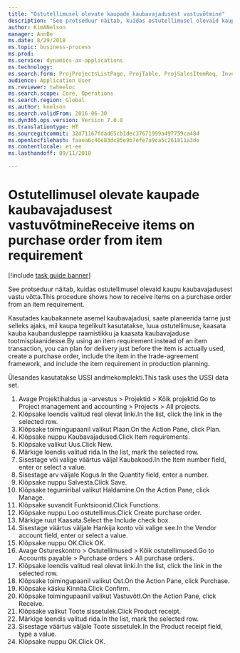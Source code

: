 ```yaml
--- 
title: "Ostutellimusel olevate kaupade kaubavajadusest vastuvõtmine"
description: "See protseduur näitab, kuidas ostutellimusel olevaid kaupu kaubavajadusest vastu võtta."
author: KimANelson
manager: AnnBe
ms.date: 8/29/2018
ms.topic: business-process
ms.prod: 
ms.service: dynamics-ax-applications
ms.technology: 
ms.search.form: ProjProjectsListPage, ProjTable, ProjSalesItemReq, InventItemIdLookupSimple, PurchCreateFromSalesOrder, VendAccountItemLookup, PurchTable, PurchEditLines
audience: Application User
ms.reviewer: twheeloc
ms.search.scope: Core, Operations
ms.search.region: Global
ms.author: knelson
ms.search.validFrom: 2016-06-30
ms.dyn365.ops.version: Version 7.0.0
ms.translationtype: HT
ms.sourcegitcommit: 32d71167fdad65cb1dec37671999a497759ca484
ms.openlocfilehash: faaea6c46e83dc85e9b7efe7a9ca5c261811a3de
ms.contentlocale: et-ee
ms.lasthandoff: 09/11/2018

---
```

# <a name="receive-items-on-purchase-order-from-item-requirement"></a><span data-ttu-id="3219f-103">Ostutellimusel olevate kaupade kaubavajadusest vastuvõtmine</span><span class="sxs-lookup"><span data-stu-id="3219f-103">Receive items on purchase order from item requirement</span></span>

[!include [task guide banner](../../includes/task-guide-banner.md)]

<span data-ttu-id="3219f-104">See protseduur näitab, kuidas ostutellimusel olevaid kaupu kaubavajadusest vastu võtta.</span><span class="sxs-lookup"><span data-stu-id="3219f-104">This procedure shows how to receive items on a purchase order from an item requirement.</span></span>

<span data-ttu-id="3219f-105">Kasutades kaubakannete asemel kaubavajadusi, saate planeerida tarne just selleks ajaks, mil kaupa tegelikult kasutatakse, luua ostutellimuse, kaasata kauba kaubandusleppe raamistikku ja kaasata kaubavajaduse tootmisplaanidesse.</span><span class="sxs-lookup"><span data-stu-id="3219f-105">By using an item requirement instead of an item transaction, you can plan for delivery just before the item is actually used, create a purchase order, include the item in the trade-agreement framework, and include the item requirement in production planning.</span></span> 

<span data-ttu-id="3219f-106">Ülesandes kasutatakse USSI andmekomplekti.</span><span class="sxs-lookup"><span data-stu-id="3219f-106">This task uses the USSI data set.</span></span>

1. <span data-ttu-id="3219f-107">Avage Projektihaldus ja -arvestus > Projektid > Kõik projektid.</span><span class="sxs-lookup"><span data-stu-id="3219f-107">Go to Project management and accounting > Projects > All projects.</span></span>
2. <span data-ttu-id="3219f-108">Klõpsake loendis valitud real olevat linki.</span><span class="sxs-lookup"><span data-stu-id="3219f-108">In the list, click the link in the selected row.</span></span>
3. <span data-ttu-id="3219f-109">Klõpsake toimingupaanil valikut Plaan.</span><span class="sxs-lookup"><span data-stu-id="3219f-109">On the Action Pane, click Plan.</span></span>
4. <span data-ttu-id="3219f-110">Klõpsake nuppu Kaubavajadused.</span><span class="sxs-lookup"><span data-stu-id="3219f-110">Click Item requirements.</span></span>
5. <span data-ttu-id="3219f-111">Klõpsake valikut Uus.</span><span class="sxs-lookup"><span data-stu-id="3219f-111">Click New.</span></span>
6. <span data-ttu-id="3219f-112">Märkige loendis valitud rida.</span><span class="sxs-lookup"><span data-stu-id="3219f-112">In the list, mark the selected row.</span></span>
7. <span data-ttu-id="3219f-113">Sisestage või valige väärtus väljal Kaubakood.</span><span class="sxs-lookup"><span data-stu-id="3219f-113">In the Item number field, enter or select a value.</span></span>
8. <span data-ttu-id="3219f-114">Sisestage arv väljale Kogus.</span><span class="sxs-lookup"><span data-stu-id="3219f-114">In the Quantity field, enter a number.</span></span>
9. <span data-ttu-id="3219f-115">Klõpsake nuppu Salvesta.</span><span class="sxs-lookup"><span data-stu-id="3219f-115">Click Save.</span></span>
10. <span data-ttu-id="3219f-116">Klõpsake tegumiribal valikut Haldamine.</span><span class="sxs-lookup"><span data-stu-id="3219f-116">On the Action Pane, click Manage.</span></span>
11. <span data-ttu-id="3219f-117">Klõpsake suvandit Funktsioonid.</span><span class="sxs-lookup"><span data-stu-id="3219f-117">Click Functions.</span></span>
12. <span data-ttu-id="3219f-118">Klõpsake nuppu Loo ostutellimus.</span><span class="sxs-lookup"><span data-stu-id="3219f-118">Click Create purchase order.</span></span>
13. <span data-ttu-id="3219f-119">Märkige ruut Kaasata.</span><span class="sxs-lookup"><span data-stu-id="3219f-119">Select the Include check box.</span></span>
14. <span data-ttu-id="3219f-120">Sisestage väärtus väljale Hankija konto või valige see.</span><span class="sxs-lookup"><span data-stu-id="3219f-120">In the Vendor account field, enter or select a value.</span></span>
15. <span data-ttu-id="3219f-121">Klõpsake nuppu OK.</span><span class="sxs-lookup"><span data-stu-id="3219f-121">Click OK.</span></span>
16. <span data-ttu-id="3219f-122">Avage Ostureskontro > Ostutellimused > Kõik ostutellimused.</span><span class="sxs-lookup"><span data-stu-id="3219f-122">Go to Accounts payable > Purchase orders > All purchase orders.</span></span>
17. <span data-ttu-id="3219f-123">Klõpsake loendis valitud real olevat linki.</span><span class="sxs-lookup"><span data-stu-id="3219f-123">In the list, click the link in the selected row.</span></span>
18. <span data-ttu-id="3219f-124">Klõpsake toimingupaanil valikut Ost.</span><span class="sxs-lookup"><span data-stu-id="3219f-124">On the Action Pane, click Purchase.</span></span>
19. <span data-ttu-id="3219f-125">Klõpsake käsku Kinnita.</span><span class="sxs-lookup"><span data-stu-id="3219f-125">Click Confirm.</span></span>
20. <span data-ttu-id="3219f-126">Klõpsake toimingupaanil valikut Vastuvõtt.</span><span class="sxs-lookup"><span data-stu-id="3219f-126">On the Action Pane, click Receive.</span></span>
21. <span data-ttu-id="3219f-127">Klõpsake valikut Toote sissetulek.</span><span class="sxs-lookup"><span data-stu-id="3219f-127">Click Product receipt.</span></span>
22. <span data-ttu-id="3219f-128">Märkige loendis valitud rida.</span><span class="sxs-lookup"><span data-stu-id="3219f-128">In the list, mark the selected row.</span></span>
23. <span data-ttu-id="3219f-129">Sisestage väärtus väljale Toote sissetulek.</span><span class="sxs-lookup"><span data-stu-id="3219f-129">In the Product receipt field, type a value.</span></span>
24. <span data-ttu-id="3219f-130">Klõpsake nuppu OK.</span><span class="sxs-lookup"><span data-stu-id="3219f-130">Click OK.</span></span>



